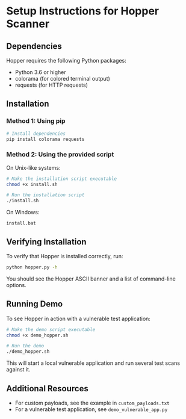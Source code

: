 # Setup Instructions for Hopper Scanner

## Dependencies

Hopper requires the following Python packages:
- Python 3.6 or higher
- colorama (for colored terminal output)
- requests (for HTTP requests)

## Installation

### Method 1: Using pip

```bash
# Install dependencies
pip install colorama requests
```

### Method 2: Using the provided script

On Unix-like systems:
```bash
# Make the installation script executable
chmod +x install.sh

# Run the installation script
./install.sh
```

On Windows:
```
install.bat
```

## Verifying Installation

To verify that Hopper is installed correctly, run:

```bash
python hopper.py -h
```

You should see the Hopper ASCII banner and a list of command-line options.

## Running Demo

To see Hopper in action with a vulnerable test application:

```bash
# Make the demo script executable
chmod +x demo_hopper.sh

# Run the demo
./demo_hopper.sh
```

This will start a local vulnerable application and run several test scans against it.

## Additional Resources

- For custom payloads, see the example in `custom_payloads.txt`
- For a vulnerable test application, see `demo_vulnerable_app.py`